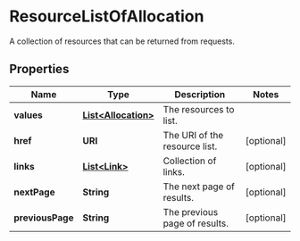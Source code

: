 

# ResourceListOfAllocation

A collection of resources that can be returned from requests.

## Properties

Name | Type | Description | Notes
------------ | ------------- | ------------- | -------------
**values** | [**List&lt;Allocation&gt;**](Allocation.md) | The resources to list. | 
**href** | **URI** | The URI of the resource list. |  [optional]
**links** | [**List&lt;Link&gt;**](Link.md) | Collection of links. |  [optional]
**nextPage** | **String** | The next page of results. |  [optional]
**previousPage** | **String** | The previous page of results. |  [optional]



